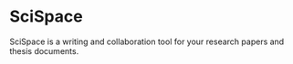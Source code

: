 # SciSpace

SciSpace is a writing and collaboration tool for your research papers and thesis documents.

